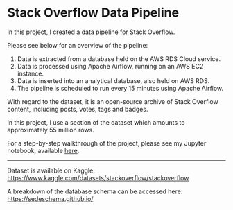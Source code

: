 # Stack Overflow Data Pipeline

In this project, I created a data pipeline for Stack Overflow.

Please see below for an overview of the pipeline:

1. Data is extracted from a database held on the AWS RDS Cloud service.
2. Data is processed using Apache Airflow, running on an AWS EC2 instance.
3. Data is inserted into an analytical database, also held on AWS RDS.
4. The pipeline is scheduled to run every 15 minutes using Apache Airflow.

With regard to the dataset, it is an open-source archive of Stack Overflow content, including posts, votes, tags and badges.

In this project, I use a section of the dataset which amounts to approximately 55 million rows.

For a step-by-step walkthrough of the project, please see my Jupyter notebook, available [here](https://github.com/rob-writes-code/stackoverflow-data-pipeline/blob/main/notebooks/stackoverflow_pipeline.ipynb).

<hr>

Dataset is available on Kaggle: 
https://www.kaggle.com/datasets/stackoverflow/stackoverflow

A breakdown of the database schema can be accessed here:
https://sedeschema.github.io/
